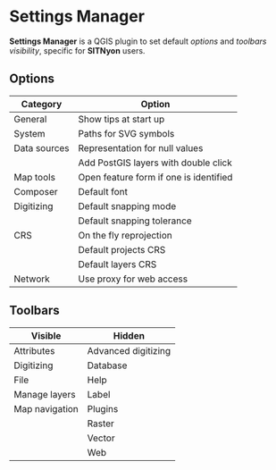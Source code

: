 Settings Manager
================

**Settings Manager** is a QGIS plugin to set default *options* and *toolbars visibility*, specific for **SITNyon** users.

Options
-------

| Category     | Option                                 |
| ------------ | -------------------------------------- |
| General      | Show tips at start up                  |
| System       | Paths for SVG symbols                  |
| Data sources | Representation for null values         |
|              | Add PostGIS layers with double click   |
| Map tools    | Open feature form if one is identified |
| Composer     | Default font                           |
| Digitizing   | Default snapping mode                  |
|              | Default snapping tolerance             |
| CRS          | On the fly reprojection                |
|              | Default projects CRS                   |
|              | Default layers CRS                     |
| Network      | Use proxy for web access               |

Toolbars
--------

| Visible        | Hidden               |
| ------------   | -------------------- |
| Attributes     | Advanced digitizing  |
| Digitizing     | Database             |
| File           | Help                 |
| Manage layers  | Label                |
| Map navigation | Plugins              |
|                | Raster               |
|                | Vector               |
|                | Web                  |

